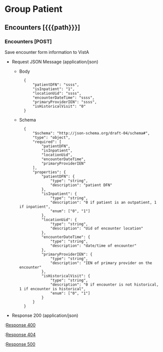 # Group Patient

## Encounters [{{{path}}}]

### Encounters [POST]

Save encounter form information to VistA

+ Request JSON Message (application/json)

    + Body

            {
                "patientDFN": "ssss",
                "isInpatient": "1",
                "locationUid": "ssss",
                "encounterDateTime": "ssss",
                "primaryProviderIEN": "ssss",
                "isHistoricalVisit": "0"
            }

    + Schema

            {
                "$schema": "http://json-schema.org/draft-04/schema#",
                "type": "object",
                "required": [
                    "patientDFN",
                    "isInpatient",
                    "locationUid",
                    "encounterDateTime",
                    "primaryProviderIEN"
                ],
                "properties": {
                    "patientDFN": {
                        "type": "string",
                        "description": "patient DFN"
                    },
                    "isInpatient": {
                        "type": "string",
                        "description": "0 if patient is an outpatient, 1 if inpatient",
                        "enum": ["0", "1"]
                    },
                    "locationUid": {
                        "type": "string",
                        "description": "Uid of encounter location"
                    },
                    "encounterDateTime": {
                        "type": "string",
                        "description": "date/time of encounter"
                    },
                    "primaryProviderIEN": {
                        "type": "string",
                        "description": "IEN of primary provider on the encounter"
                    },
                    "isHistoricalVisit": {
                        "type": "string",
                        "description": "0 if encounter is not historical, 1 if encounter is historical",
                        "enum": ["0", "1"]
                    }
                }
            }

+ Response 200 (application/json)

:[Response 400]({{{common}}}/responses/400.md)

:[Response 404]({{{common}}}/responses/404.md)

:[Response 500]({{{common}}}/responses/500.md)

